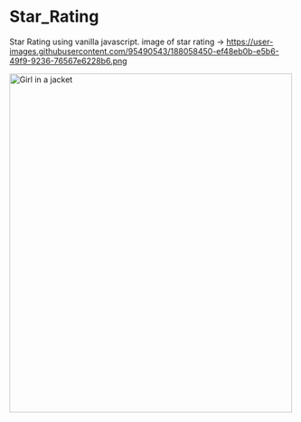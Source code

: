 # Star_Rating
 Star Rating using vanilla javascript.
 image of star rating →
https://user-images.githubusercontent.com/95490543/188058450-ef48eb0b-e5b6-49f9-9236-76567e6228b6.png

<img src="https://user-images.githubusercontent.com/95490543/188058450-ef48eb0b-e5b6-49f9-9236-76567e6228b6.png" alt="Girl in a jacket" width="500" height="600">
